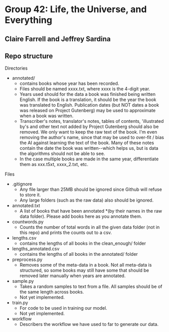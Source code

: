 # Group 42: Life, the Universe, and Everything
## Claire Farrell and Jeffrey Sardina

## Repo structure

Directories
- annotated/
    - contains books whose year has been recorded.
    - Files should be named xxxx.txt, where xxxx is the 4-digit year.
    - Years used should for the data a book was finished being written English. If the book is a translation, it should be the year the book was translated to English. Publication dates (but NOT dates a book was released on Project Gutenberg) may be used to approximate when a book was written.
    - Transcriber's notes, translator's notes, tables of contents, 'illustrated by's and other text not added by Project Gutenberg should also be removed. We only want to keep the raw text of the book. I'm even removing the author's name, since that may be used to over-fit / bias the AI against learning the text of the book. Many of these notes contain the date the book was written--which helps us, but is data the algorithms should not be able to see.
    - In the case multiple books are made in the same year, differentiate them as xxx.t5xt, xxxx_2.txt, etc.

Files
- .gitignore
    - Any file larger than 25MB should be ignored since Github will refuse to store it.
    - Any large folders (such as the raw data) also should be ignored.
- annotated.txt
    - A list of books that have been annotated *(by their names in the raw data folder). Please add books here as you annotate them.
- countwords.py
    - Counts the number of total words in all the given data folder (not in this repo) and prints the counts out to a csv.
- lengths.csv
    - contains the lengths of all books in the clean_enough/ folder
- lengths_annotated.csv
    - contains the lengths of all books in the annotated/ folder
- preprocess.py
    - Removes some of the meta-data in a book. Not all meta-data is structured, so some books may still have some that should be removed later manually when years are annotated.
- sample.py
    - Takes a random samples to text from a file. All samples should be of the same length across books.
    - Not yet implemented.
- train.py
    - For code to be used in training our model.
    - Not yet implemented.
- workflow
    - Describers the workflow we have used to far to generate our data.
